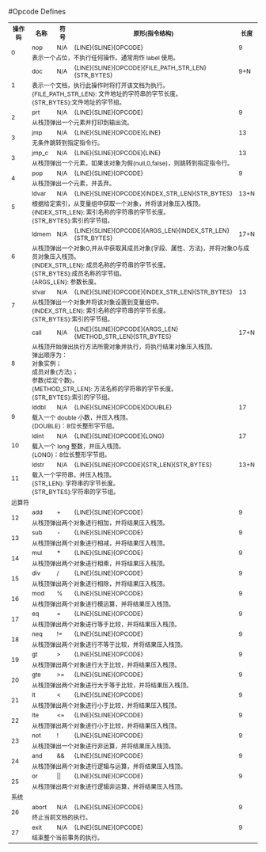 #Opcode Defines

<table style="font-size:12px">
<tr>
<th>操作码</th>
<th>名称</th>
<th>符号</th>
<th>原形(指令结构)</th>
<th>长度</th>
</tr>

<tr>
<td rowspan=2>0</td>
<td>nop</td>
<td>N/A</td>
<td>{LINE}{SLINE}{OPCODE}</td>
<td>9</td>
</tr><tr><td colspan=4>
表示一个占位，不执行任何操作。通常用作 label 使用。
</td></tr>

<tr>
<td rowspan=2>1</td>
<td>doc</td>
<td>N/A</td>
<td>{LINE}{SLINE}{OPCODE}{FILE_PATH_STR_LEN}{STR_BYTES}</td>
<td>9+N</td>
</tr><tr><td colspan=4>
表示一个文档，执行此操作时将打开该文档为执行。<br>
{FILE_PATH_STR_LEN}: 文件地址的字符串的字节长度。<br>
{STR_BYTES}:文件地址的字节组。
</td></tr>

<tr>
<td rowspan=2>2</td>
<td>prt</td>
<td>N/A</td>
<td>{LINE}{SLINE}{OPCODE}</td>
<td>9</td>
</tr><tr><td colspan=4>
从栈顶弹出一个元素并打印到输出流。
</td></tr>

<tr>
<td rowspan=2>3</td>
<td>jmp</td>
<td>N/A</td>
<td>{LINE}{SLINE}{OPCODE}{LINE}</td>
<td>13</td>
</tr><tr><td colspan=4>
无条件跳转到指定指令行。
</td></tr>

<tr>
<td rowspan=2>3</td>
<td>jmp_c</td>
<td>N/A</td>
<td>{LINE}{SLINE}{OPCODE}{LINE}</td>
<td>13</td>
</tr><tr><td colspan=4>
从栈顶弹出一个元素，如果该对象为假(null,0,false)，则跳转到指定指令行。
</td></tr>

<tr>
<td rowspan=2>4</td>
<td>pop</td>
<td>N/A</td>
<td>{LINE}{SLINE}{OPCODE}</td>
<td>9</td>
</tr><tr><td colspan=4>
从栈顶弹出一个元素，并丢弃。
</td></tr>


<tr>
<td rowspan=2>5</td>
<td>ldvar</td>
<td>N/A</td>
<td>{LINE}{SLINE}{OPCODE}{INDEX_STR_LEN}{STR_BYTES}</td>
<td>13+N</td>
</tr><tr><td colspan=4>
根据给定索引，从变量组中获取一个对象，并将该对象压入栈顶。<br>
{INDEX_STR_LEN}: 索引名称的字符串的字节长度。<br>
{STR_BYTES}:索引的字节组。
</td></tr>

<tr>
<td rowspan=2>6</td>
<td>ldmem</td>
<td>N/A</td>
<td>{LINE}{SLINE}{OPCODE}{ARGS_LEN}{INDEX_STR_LEN}{STR_BYTES}</td>
<td>17+N</td>
</tr><tr><td colspan=4>
从栈顶弹出一个对象O,并从中获取其成员对象(字段、属性、方法)，并将对象O与成员对象压入栈顶。<br>
{INDEX_STR_LEN}: 成员名称的字符串的字节长度。<br>
{STR_BYTES}:成员名称的字节组。<br>
{ARGS_LEN}: 参数长度。
</td></tr>


<tr>
<td rowspan=2>7</td>
<td>stvar</td>
<td>N/A</td>
<td>{LINE}{SLINE}{OPCODE}{INDEX_STR_LEN}{STR_BYTES}</td>
<td>13</td>
</tr><tr><td colspan=4>
从栈顶弹出一个对象并将该对象设置到变量组中。<br>
{INDEX_STR_LEN}: 索引名称的字符串的字节长度。<br>
{STR_BYTES}:索引的字节组。
</td></tr>

<tr>
<td rowspan=2>8</td>
<td>call</td>
<td>N/A</td>
<td>{LINE}{SLINE}{OPCODE}{ARGS_LEN}{METHOD_STR_LEN}{STR_BYTES}</td>
<td>17+N</td>
</tr><tr><td colspan=4>
从栈顶开始弹出执行方法所需对象并执行，将执行结果对象压入栈顶。<br>
弹出顺序为：<br>
对象实例；<br>
成员对象(方法)；<br>
参数(给定个数)。<br>
{METHOD_STR_LEN}: 方法名称的字符串的字节长度。<br>
{STR_BYTES}:索引的字节组。
</td></tr>


<tr>
<td rowspan=2>9</td>
<td>lddbl</td>
<td>N/A</td>
<td>{LINE}{SLINE}{OPCODE}{DOUBLE}</td>
<td>17</td>
</tr><tr><td colspan=4>
载入一个 double 小数，并压入栈顶。<br>
{DOUBLE}：8位长整形字节组。
</td></tr>

<tr>
<td rowspan=2>10</td>
<td>ldint</td>
<td>N/A</td>
<td>{LINE}{SLINE}{OPCODE}{LONG}</td>
<td>17</td>
</tr><tr><td colspan=4>
载入一个 long 整数，并压入栈顶。<br>
{LONG}：8位长整形字节组。
</td></tr>

<tr>
<td rowspan=2>11</td>
<td>ldstr</td>
<td>N/A</td>
<td>{LINE}{SLINE}{OPCODE}{STR_LEN}{STR_BYTES}</td>
<td>13+N</td>
</tr><tr><td colspan=4>
载入一个字符串，并压入栈顶。<br>
{STR_LEN}: 字符串的字节长度。<br>
{STR_BYTES}:字符串的字节组。
</td></tr>



<tr><td colspan=5>运算符</td></tr>

<tr>
<td rowspan=2>12</td>
<td>add</td>
<td>+</td>
<td>{LINE}{SLINE}{OPCODE}</td>
<td>9</td>
</tr><tr><td colspan=4>
从栈顶弹出两个对象进行相加，并将结果压入栈顶。
</td></tr>

<tr>
<td rowspan=2>13</td>
<td>sub</td>
<td>-</td>
<td>{LINE}{SLINE}{OPCODE}</td>
<td>9</td>
</tr><tr><td colspan=4>
从栈顶弹出两个对象进行相减，并将结果压入栈顶。
</td></tr>

<tr>
<td rowspan=2>14</td>
<td>mul</td>
<td>*</td>
<td>{LINE}{SLINE}{OPCODE}</td>
<td>9</td>
</tr><tr><td colspan=4>
从栈顶弹出两个对象进行相乘，并将结果压入栈顶。
</td></tr>

<tr>
<td rowspan=2>15</td>
<td>div</td>
<td>/</td>
<td>{LINE}{SLINE}{OPCODE}</td>
<td>9</td>
</tr><tr><td colspan=4>
从栈顶弹出两个对象进行相除，并将结果压入栈顶。
</td></tr>

<tr>
<td rowspan=2>16</td>
<td>mod</td>
<td>%</td>
<td>{LINE}{SLINE}{OPCODE}</td>
<td>9</td>
</tr><tr><td colspan=4>
从栈顶弹出两个对象进行模运算，并将结果压入栈顶。
</td></tr>

<tr>
<td rowspan=2>17</td>
<td>eq</td>
<td>=</td>
<td>{LINE}{SLINE}{OPCODE}</td>
<td>9</td>
</tr><tr><td colspan=4>
从栈顶弹出两个对象进行等于比较，并将结果压入栈顶。
</td></tr>

<tr>
<td rowspan=2>18</td>
<td>neq</td>
<td>!=</td>
<td>{LINE}{SLINE}{OPCODE}</td>
<td>9</td>
</tr><tr><td colspan=4>
从栈顶弹出两个对象进行不等于比较，并将结果压入栈顶。
</td></tr>

<tr>
<td rowspan=2>19</td>
<td>gt</td>
<td>&gt;</td>
<td>{LINE}{SLINE}{OPCODE}</td>
<td>9</td>
</tr><tr><td colspan=4>
从栈顶弹出两个对象进行大于比较，并将结果压入栈顶。
</td></tr>

<tr>
<td rowspan=2>20</td>
<td>gte</td>
<td>&gt;=</td>
<td>{LINE}{SLINE}{OPCODE}</td>
<td>9</td>
</tr><tr><td colspan=4>
从栈顶弹出两个对象进行大于等于比较，并将结果压入栈顶。
</td></tr>

<tr>
<td rowspan=2>21</td>
<td>lt</td>
<td>&lt;</td>
<td>{LINE}{SLINE}{OPCODE}</td>
<td>9</td>
</tr><tr><td colspan=4>
从栈顶弹出两个对象进行小于比较，并将结果压入栈顶。
</td></tr>

<tr>
<td rowspan=2>22</td>
<td>lte</td>
<td>&lt;=</td>
<td>{LINE}{SLINE}{OPCODE}</td>
<td>9</td>
</tr><tr><td colspan=4>
从栈顶弹出两个对象进行小于比较，并将结果压入栈顶。
</td></tr>

<tr>
<td rowspan=2>23</td>
<td>not</td>
<td>!</td>
<td>{LINE}{SLINE}{OPCODE}</td>
<td>9</td>
</tr><tr><td colspan=4>
从栈顶弹出一个对象进行非运算，并将结果压入栈顶。
</td></tr>

<tr>
<td rowspan=2>24</td>
<td>and</td>
<td>&amp;&amp;</td>
<td>{LINE}{SLINE}{OPCODE}</td>
<td>9</td>
</tr><tr><td colspan=4>
从栈顶弹出两个对象进行逻辑与运算，并将结果压入栈顶。
</td></tr>

<tr>
<td rowspan=2>25</td>
<td>or</td>
<td>||</td>
<td>{LINE}{SLINE}{OPCODE}</td>
<td>9</td>
</tr><tr><td colspan=4>
从栈顶弹出两个对象进行逻辑非运算，并将结果压入栈顶。
</td></tr>

<tr><td colspan=5>系统</td></tr>

<tr>
<td rowspan=2>26</td>
<td>abort</td>
<td>N/A</td>
<td>{LINE}{SLINE}{OPCODE}</td>
<td>9</td>
</tr><tr><td colspan=4>
终止当前文档的执行。
</td></tr>

<tr>
<td rowspan=2>27</td>
<td>exit</td>
<td>N/A</td>
<td>{LINE}{SLINE}{OPCODE}</td>
<td>9</td>
</tr><tr><td colspan=4>
结束整个当前事务的执行。
</td></tr>

</table>
